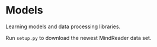 # Models
Learning models and data processing libraries.

Run `setup.py` to download the newest MindReader data set.